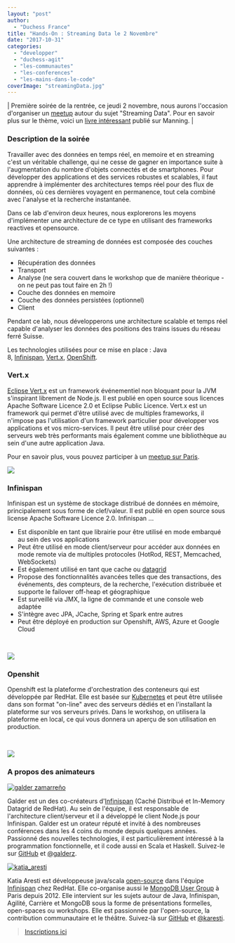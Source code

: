 ```yaml
---
layout: "post"
author: 
  - "Duchess France"
title: "Hands-On : Streaming Data le 2 Novembre"
date: "2017-10-31"
categories: 
  - "developper"
  - "duchess-agit"
  - "les-communautes"
  - "les-conferences"
  - "les-mains-dans-le-code"
coverImage: "streamingData.jpg"
---
```


| Première soirée de la rentrée, ce jeudi 2 novembre, nous aurons l'occasion d'organiser un [meetup](https://www.meetup.com/fr-FR/Duchess-France-Meetup/events/244304551/) autour du sujet "Streaming Data". Pour en savoir plus sur le thème, voici un [livre intéressant](https://www.manning.com/books/streaming-data) publié sur Manning. |

### Description de la soirée

Travailler avec des données en temps réel, en memoire et en streaming c'est un véritable challenge, qui ne cesse de gagner en importance suite à l'augmentation du nombre d'objets connectés et de smartphones. Pour développer des applications et des services robustes et scalables, il faut apprendre à implémenter des architectures temps réel pour des flux de données, où ces dernières voyagent en permanence, tout cela combiné avec l'analyse et la recherche instantanée.

Dans ce lab d'environ deux heures, nous explorerons les moyens d'implémenter une architecture de ce type en utilisant des frameworks reactives et opensource.

Une architecture de streaming de données est composée des couches suivantes :

- Récupération des données
- Transport
- Analyse (ne sera couvert dans le workshop que de manière théorique - on ne peut pas tout faire en 2h !)
- Couche des données en memoire
- Couche des données persistées (optionnel)
- Client

Pendant ce lab, nous développerons une architecture scalable et temps réel capable d'analyser les données des positions des trains issues du réseau ferré Suisse.

Les technologies utilisées pour ce mise en place : Java 8, [Infinispan](http://infinispan.org/Infinispan), [Vert.x](http://vertx.io/), [OpenShift](https://www.openshift.com/).

### Vert.x

[Eclipse Vert.x](http://vertx.io/) est un framework événementiel non bloquant pour la JVM s'inspirant librement de Node.js. Il est publié en open source sous licences Apache Software Licence 2.0 et Eclipse Public Licence. Vert.x est un framework qui permet d'être utilisé avec de multiples frameworks, il n'impose pas l'utilisation d'un framework particulier pour développer vos applications et vos micro-services. Il peut être utilisé pour créer des serveurs web très performants mais également comme une bibliothèque au sein d'une autre application Java.

Pour en savoir plus, vous pouvez participer à un [meetup sur Paris](https://www.meetup.com/fr-FR/Paris-vert-x-Meetup/).

[![](/assets/2017/10/2017-10-31-hands-on-streaming-data-2-novembre/Vert.x_Logo.svg_-300x131.png)](http://vertx.io/)

### Infinispan

Infinispan est un système de stockage distribué de données en mémoire, principalement sous forme de clef/valeur. Il est publié en open source sous license Apache Software Licence 2.0. Infinispan ...

- Est disponible en tant que librairie pour être utilisé en mode embarqué au sein des vos applications
- Peut être utilisé en mode client/serveur pour accéder aux données en mode remote via de multiples protocoles (HotRod, REST, Memcached, WebSockets)
- Est également utilisé en tant que cache ou [datagrid](https://en.wikipedia.org/wiki/Data_grid)
- Propose des fonctionnalités avancées telles que des transactions, des événements, des compteurs, de la recherche, l'exécution distribuée et supporte le failover off-heap et géographique
- Est surveillé via JMX, la ligne de commande et une console web adaptée
- S'intègre avec JPA, JCache, Spring et Spark entre autres
- Peut être déployé en production sur Openshift, AWS, Azure et Google Cloud

 

[![](/assets/2017/10/2017-10-31-hands-on-streaming-data-2-novembre/infinispan9_pixelsizes_600-300x73.gif)](http://infinispan.org/)

### Openshit

Openshift est la plateforme d'orchestration des conteneurs qui est développée par RedHat. Elle est basée sur [Kubernetes](https://kubernetes.io/) et peut être utilisée dans son format "on-line" avec des serveurs dédiés et en l'installant la plateforme sur vos serveurs privés. Dans le workshop, on utilisera la plateforme en local, ce qui vous donnera un aperçu de son utilisation en production.

 

[![](/assets/2017/10/2017-10-31-hands-on-streaming-data-2-novembre/openshift-300x77.png)](https://www.openshift.com/)

### A propos des animateurs

[![galder zamarreño](/assets/2017/10/2017-10-31-hands-on-streaming-data-2-novembre/galder-150x150.jpg)](http://www.duchess-france.org/wp-content/uploads/2017/10/galder-150x150.jpg)

Galder est un des co-créateurs d'[Infinispan](http://infinispan.org/Infinispan) (Caché Distribué et In-Memory Datagrid de RedHat). Au sein de l'équipe, il est responsable de l'architecture client/serveur et il a développé le client Node.js pour Infinispan. Galder est un orateur réputé et invité à des nombreuses conférences dans les 4 coins du monde depuis quelques années. Passionné des nouvelles technologies, il est particulièrement intéressé à la programmation fonctionnelle, et il code aussi en Scala et Haskell. Suivez-le sur [GitHub](https://github.com/galderz) et [@galderz](https://twitter.com/galderz).

[![katia_aresti](/assets/2017/10/2017-10-31-hands-on-streaming-data-2-novembre/katia_aresti.png)](http://www.duchess-france.org/wp-content/uploads/2015/04/katia_aresti.png)

Katia Aresti est développeuse java/scala [open-source](https://github.com/karesti) dans l'équipe [Infinispan](http://infinispan.org/) chez RedHat. Elle co-organise aussi le [MongoDB User Group](http://www.meetup.com/fr/Paris-MongoDB-User-Group/) à Paris depuis 2012. Elle intervient sur les sujets autour de Java, Infinispan, Agilité, Carrière et MongoDB sous la forme de présentations formelles, open-spaces ou workshops. Elle est passionnée par l'open-source, la contribution communautaire et le théâtre. Suivez-là sur [GitHub](https://twitter.com/karesti) et [@karesti](https://twitter.com/karesti).

> [Inscriptions ici](https://www.meetup.com/fr-FR/Duchess-France-Meetup/events/244304551/)
